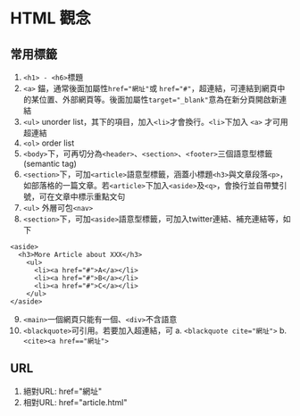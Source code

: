 # HTML 觀念

## 常用標籤
1. ```<h1> - <h6>```標題
2. ```<a>``` 錨，通常後面加屬性```href="網址"```或  ```href="#"```，超連結，可連結到網頁中的某位置、外部網頁等。後面加屬性```target="_blank"```意為在新分頁開啟新連結
3. ```<ul>``` unorder list，其下的項目，加入```<li>```才會換行。```<li>```下加入 ```<a>``` 才可用超連結
4. ```<ol>``` order list
5. ```<body>```下，可再切分為```<header>```、```<section>```、```<footer>```三個語意型標籤(semantic tag)
6. ```<section>```下，可加```<article>```語意型標籤，涵蓋小標題```<h3>```與文章段落```<p>```，如部落格的一篇文章。若```<article>```下加入```<aside>```及```<q>```，會換行並自帶雙引號，可在文章中標示重點文句
7. ```<ul>``` 外層可包```<nav>```
8. ```<section>```下，可加```<aside>```語意型標籤，可加入twitter連結、補充連結等，如下

```
<aside>
  <h3>More Article about XXX</h3>
    <ul>
      <li><a href="#">A</a></li>
      <li><a href="#">B</a></li>
      <li><a href="#">C</a></li>
    </ul>
</aside>
```
9. ```<main>```一個網頁只能有一個、```<div>```不含語意
10. ```<blackquote>```可引用。若要加入超連結，可
    a. ```<blackquote cite="網址">```
    b. ```<cite><a href=="網址">``` 
## URL
1. 絕對URL: href="網址"
2. 相對URL: href="article.html"
